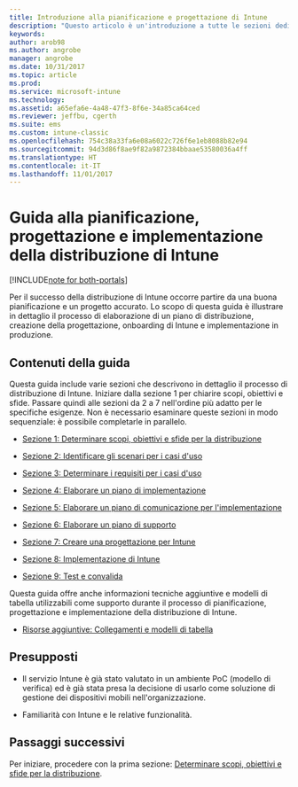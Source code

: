 ```yaml
---
title: Introduzione alla pianificazione e progettazione di Intune
description: "Questo articolo è un'introduzione a tutte le sezioni dedicate alla pianificazione, progettazione e implementazione di Intune. Strumenti che consentono di determinare gli obiettivi, gli scenari dei casi d'uso e i requisiti, creare piani di implementazione e di comunicazione, supporto, test e piani di convalida."
keywords: 
author: arob98
ms.author: angrobe
manager: angrobe
ms.date: 10/31/2017
ms.topic: article
ms.prod: 
ms.service: microsoft-intune
ms.technology: 
ms.assetid: a65efa6e-4a48-47f3-8f6e-34a85ca64ced
ms.reviewer: jeffbu, cgerth
ms.suite: ems
ms.custom: intune-classic
ms.openlocfilehash: 754c38a33fa6e08a6022c726f6e1eb8088b82e94
ms.sourcegitcommit: 94d3d86f8ae9f82a9872384bbaae53580036a4ff
ms.translationtype: HT
ms.contentlocale: it-IT
ms.lasthandoff: 11/01/2017
---
```

# <a name="intune-deployment-planning-design-and-implementation-guide"></a>Guida alla pianificazione, progettazione e implementazione della distribuzione di Intune

[!INCLUDE[note for both-portals](./includes/note-for-both-portals.md)]

Per il successo della distribuzione di Intune occorre partire da una buona pianificazione e un progetto accurato. Lo scopo di questa guida è illustrare in dettaglio il processo di elaborazione di un piano di distribuzione, creazione della progettazione, onboarding di Intune e implementazione in produzione.

## <a name="whats-included-in-this-guide"></a>Contenuti della guida

Questa guida include varie sezioni che descrivono in dettaglio il processo di distribuzione di Intune. Iniziare dalla sezione 1 per chiarire scopi, obiettivi e sfide. Passare quindi alle sezioni da 2 a 7 nell'ordine più adatto per le specifiche esigenze. Non è necessario esaminare queste sezioni in modo sequenziale: è possibile completarle in parallelo.

-   [Sezione 1: Determinare scopi, obiettivi e sfide per la distribuzione](planning-guide-deployment-goals.md)

-   [Sezione 2: Identificare gli scenari per i casi d'uso](planning-guide-scenarios.md)

-   [Sezione 3: Determinare i requisiti per i casi d'uso](planning-guide-requirements.md)

-   [Sezione 4: Elaborare un piano di implementazione](planning-guide-rollout-plan.md)

-   [Sezione 5: Elaborare un piano di comunicazione per l'implementazione](planning-guide-communication-plan.md)

-   [Sezione 6: Elaborare un piano di supporto](planning-guide-support-plan.md)

-   [Sezione 7: Creare una progettazione per Intune](planning-guide-design.md)

-   [Sezione 8: Implementazione di Intune](planning-guide-onboarding.md)

-   [Sezione 9: Test e convalida](planning-guide-test-validation.md)

Questa guida offre anche informazioni tecniche aggiuntive e modelli di tabella utilizzabili come supporto durante il processo di pianificazione, progettazione e implementazione della distribuzione di Intune.

-   [Risorse aggiuntive: Collegamenti e modelli di tabella](planning-guide-resources.md)

## <a name="assumptions"></a>Presupposti

-   Il servizio Intune è già stato valutato in un ambiente PoC (modello di verifica) ed è già stata presa la decisione di usarlo come soluzione di gestione dei dispositivi mobili nell'organizzazione.

-   Familiarità con Intune e le relative funzionalità.

## <a name="next-steps"></a>Passaggi successivi

Per iniziare, procedere con la prima sezione: [Determinare scopi, obiettivi e sfide per la distribuzione](planning-guide-deployment-goals.md).

